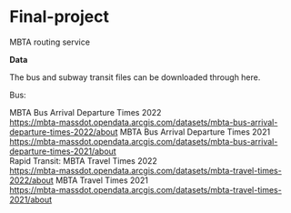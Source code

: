 # Final-project
MBTA routing service


**Data**

The bus and subway transit files can be downloaded through here.

Bus:

MBTA Bus Arrival Departure Times 2022 <br><https://mbta-massdot.opendata.arcgis.com/datasets/mbta-bus-arrival-departure-times-2022/about>
MBTA Bus Arrival Departure Times 2021 <br><https://mbta-massdot.opendata.arcgis.com/datasets/mbta-bus-arrival-departure-times-2021/about>
<br>
Rapid Transit:
MBTA Travel Times 2022 <br><https://mbta-massdot.opendata.arcgis.com/datasets/mbta-travel-times-2022/about>
MBTA Travel Times 2021 <br><https://mbta-massdot.opendata.arcgis.com/datasets/mbta-travel-times-2021/about>
